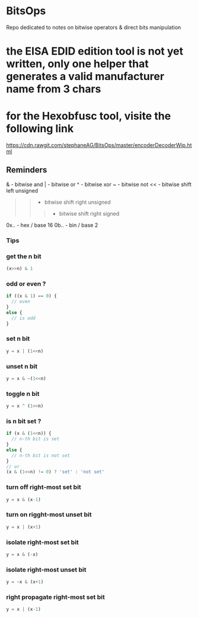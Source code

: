 # BitsOps
Repo dedicated to notes on bitwise operators &amp; direct bits manipulation

# the EISA EDID edition tool is not yet written, only one helper that generates a valid manufacturer name from 3 chars

# for the Hexobfusc tool, visite the following link
https://cdn.rawgit.com/stephaneAG/BitsOps/master/encoderDecoderWip.html

## Reminders
&   -  bitwise and
|   -  bitwise or
^   -  bitwise xor
~   -  bitwise not
<<  -  bitwise shift left unsigned
>>  -  bitwise shift right unsigned
>>> -  bitwise shift right signed

0x.. - hex / base 16
0b.. - bin / base 2

### Tips

### get the n bit
```javascript
(x>>n) & 1
```

### odd or even ?
```javascript
if ((x & 1) == 0) {
  // even
}
else {
  // is odd
}
```
### set n bit
```javascript
y = x | (1<<n)
```

### unset n bit
```javascript
y = x & ~(1<<n)
```

### toggle n bit
```javascript
y = x ^ (1<<n)
```

### is n bit set ?
```javascript
if (x & (1<<n)) {
  // n-th bit is set
}
else {
  // n-th bit is not set
}
// or
(x & (1<<n) != 0) ? 'set' : 'not set'
```

### turn off right-most set bit
```javascript
y = x & (x-1)
```

### turn on rigght-most unset bit
```javascript
y = x | (x+1)
```

### isolate right-most set bit
```javascript
y = x & (-x)
```

### isolate right-most unset bit
```javascript
y = ~x & (x+1)
```

### right propagate right-most set bit
```javascript
y = x | (x-1)
```


